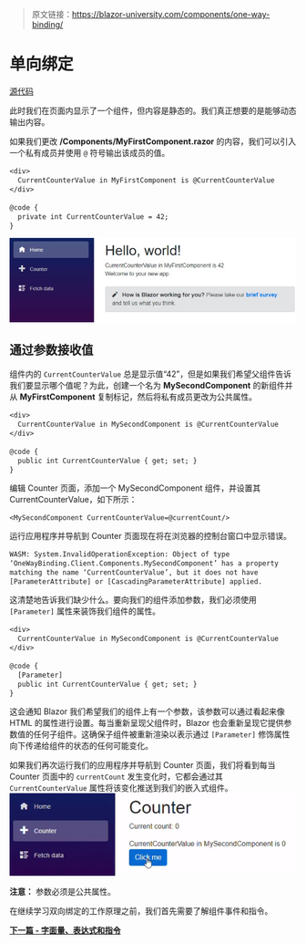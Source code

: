 > 原文链接：https://blazor-university.com/components/one-way-binding/

# 单向绑定
[源代码](https://github.com/mrpmorris/blazor-university/tree/master/src/Components/OneWayBinding)

此时我们在页面内显示了一个组件，但内容是静态的。我们真正想要的是能够动态输出内容。

如果我们更改 **/Components/MyFirstComponent.razor** 的内容，我们可以引入一个私有成员并使用 `@` 符号输出该成员的值。

```
<div>
  CurrentCounterValue in MyFirstComponent is @CurrentCounterValue
</div>

@code {
  private int CurrentCounterValue = 42;
}
```
![](MyFirstBoundComponent.jpg)

## 通过参数接收值
组件内的 `CurrentCounterValue` 总是显示值“42”，但是如果我们希望父组件告诉我们要显示哪个值呢？为此，创建一个名为 **MySecondComponent** 的新组件并从 **MyFirstComponent** 复制标记，然后将私有成员更改为公共属性。

```
<div>
  CurrentCounterValue in MySecondComponent is @CurrentCounterValue
</div>

@code {
  public int CurrentCounterValue { get; set; }
}
```
编辑 Counter 页面，添加一个 MySecondComponent 组件，并设置其 CurrentCounterValue，如下所示：
```
<MySecondComponent CurrentCounterValue=@currentCount/>
```
运行应用程序并导航到 Counter 页面现在将在浏览器的控制台窗口中显示错误。

```
WASM: System.InvalidOperationException: Object of type ‘OneWayBinding.Client.Components.MySecondComponent’ has a property matching the name ‘CurrentCounterValue’, but it does not have [ParameterAttribute] or [CascadingParameterAttribute] applied.
```

这清楚地告诉我们缺少什么。要向我们的组件添加参数，我们必须使用 `[Parameter]` 属性来装饰我们组件的属性。

```
<div>
  CurrentCounterValue in MySecondComponent is @CurrentCounterValue
</div>

@code {
  [Parameter]
  public int CurrentCounterValue { get; set; }
}
```

这会通知 Blazor 我们希望我们的组件上有一个参数，该参数可以通过看起来像 HTML 的属性进行设置。每当重新呈现父组件时，Blazor 也会重新呈现它提供参数值的任何子组件。这确保子组件被重新渲染以表示通过 `[Parameter]` 修饰属性向下传递给组件的状态的任何可能变化。

如果我们再次运行我们的应用程序并导航到 Counter 页面，我们将看到每当 Counter 页面中的 `currentCount` 发生变化时，它都会通过其 `CurrentCounterValue` 属性将该变化推送到我们的嵌入式组件。
![](OneWayParameterBinding.gif)


**注意：** 参数必须是公共属性。

在继续学习双向绑定的工作原理之前，我们首先需要了解组件事件和指令。

**[下一篇 - 字面量、表达式和指令](https://feiyun0112.github.io/blazor-university.zh-cn/components/literals-expressions-and-directives)**